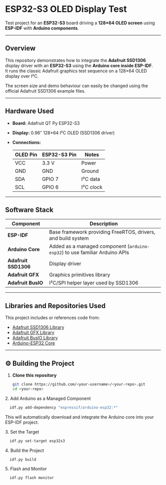 # ESP32-S3 OLED Display Test

Test project for an **ESP32-S3** board driving a **128×64 OLED screen** using **ESP-IDF** with **Arduino components**.

---

##  Overview

This repository demonstrates how to integrate the **Adafruit SSD1306** display driver with an **ESP32-S3** using the **Arduino core inside ESP-IDF**.  
It runs the classic Adafruit graphics test sequence on a 128×64 OLED display over I²C.

The screen size and demo behaviour can easily be changed using the official Adafruit SSD1306 example files.

---

##  Hardware Used

- **Board:** Adafruit QT Py ESP32-S3  
- **Display:** 0.96″ 128×64 I²C OLED (SSD1306 driver)  
- **Connections:**

  | OLED Pin | ESP32-S3 Pin | Notes |
  |-----------|--------------|-------|
  | VCC | 3.3 V | Power |
  | GND | GND | Ground |
  | SDA | GPIO 7 | I²C data |
  | SCL | GPIO 6 | I²C clock |

---

##  Software Stack

| Component | Description |
|------------|-------------|
| **ESP-IDF** | Base framework providing FreeRTOS, drivers, and build system |
| **Arduino Core** | Added as a managed component (`arduino-esp32`) to use familiar Arduino APIs |
| **Adafruit SSD1306** | Display driver |
| **Adafruit GFX** | Graphics primitives library |
| **Adafruit BusIO** | I²C/SPI helper layer used by SSD1306 |

---

##  Libraries and Repositories Used

This project includes or references code from:

- [Adafruit SSD1306 Library](https://github.com/adafruit/Adafruit_SSD1306)
- [Adafruit GFX Library](https://github.com/adafruit/Adafruit-GFX-Library)
- [Adafruit BusIO Library](https://github.com/adafruit/Adafruit_BusIO)
- [Arduino-ESP32 Core](https://github.com/espressif/arduino-esp32)

---

## ⚙️ Building the Project

1. **Clone this repository**
   ```bash
   git clone https://github.com/<your-username>/<your-repo>.git
   cd <your-repo>

2️. Add Arduino as a Managed Component
```bash
  idf.py add-dependency "espressif/arduino-esp32:*"
```

This will automatically download and integrate the Arduino core into your ESP-IDF project.

3️. Set the Target
```bash
  idf.py set-target esp32s3
```
4️. Build the Project
```bash
  idf.py build
```
5️. Flash and Monitor
```bash
  idf.py flash monitor
```

